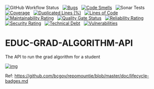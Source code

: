![GitHub Workflow Status](https://img.shields.io/github/workflow/status/bcgov/educ-grad-algorithm-api/Build) &nbsp; 
[![Bugs](https://sonarcloud.io/api/project_badges/measure?project=educ-grad-algorithm-api&metric=bugs)](https://sonarcloud.io/summary/new_code?id=educ-grad-algorithm-api) &nbsp;
[![Code Smells](https://sonarcloud.io/api/project_badges/measure?project=educ-grad-algorithm-api&metric=code_smells)](https://sonarcloud.io/summary/new_code?id=educ-grad-algorithm-api) &nbsp;
![Sonar Tests](https://img.shields.io/sonar/tests/educ-grad-algorithm-api?compact_message&server=https%3A%2F%2Fsonarcloud.io) &nbsp;
[![Coverage](https://sonarcloud.io/api/project_badges/measure?project=educ-grad-algorithm-api&metric=coverage)](https://sonarcloud.io/summary/new_code?id=educ-grad-algorithm-api) &nbsp;
[![Duplicated Lines (%)](https://sonarcloud.io/api/project_badges/measure?project=educ-grad-algorithm-api&metric=duplicated_lines_density)](https://sonarcloud.io/summary/new_code?id=educ-grad-algorithm-api) &nbsp;
[![Lines of Code](https://sonarcloud.io/api/project_badges/measure?project=educ-grad-algorithm-api&metric=ncloc)](https://sonarcloud.io/summary/new_code?id=educ-grad-algorithm-api) &nbsp;
[![Maintainability Rating](https://sonarcloud.io/api/project_badges/measure?project=educ-grad-algorithm-api&metric=sqale_rating)](https://sonarcloud.io/summary/new_code?id=educ-grad-algorithm-api) &nbsp;
[![Quality Gate Status](https://sonarcloud.io/api/project_badges/measure?project=educ-grad-algorithm-api&metric=alert_status)](https://sonarcloud.io/summary/new_code?id=educ-grad-algorithm-api) &nbsp;
[![Reliability Rating](https://sonarcloud.io/api/project_badges/measure?project=educ-grad-algorithm-api&metric=reliability_rating)](https://sonarcloud.io/summary/new_code?id=educ-grad-algorithm-api) &nbsp;
[![Security Rating](https://sonarcloud.io/api/project_badges/measure?project=educ-grad-algorithm-api&metric=security_rating)](https://sonarcloud.io/summary/new_code?id=educ-grad-algorithm-api) &nbsp;
[![Technical Debt](https://sonarcloud.io/api/project_badges/measure?project=educ-grad-algorithm-api&metric=sqale_index)](https://sonarcloud.io/summary/new_code?id=educ-grad-algorithm-api) &nbsp;
[![Vulnerabilities](https://sonarcloud.io/api/project_badges/measure?project=educ-grad-algorithm-api&metric=vulnerabilities)](https://sonarcloud.io/summary/new_code?id=educ-grad-algorithm-api) &nbsp;
# EDUC-GRAD-ALGORITHM-API
The API to run the grad algorithm for a student

[![img](https://img.shields.io/badge/Lifecycle-Experimental-339999)](https://github.com/bcgov/repomountie/blob/master/doc/lifecycle-badges.md)

Ref: https://github.com/bcgov/repomountie/blob/master/doc/lifecycle-badges.md
